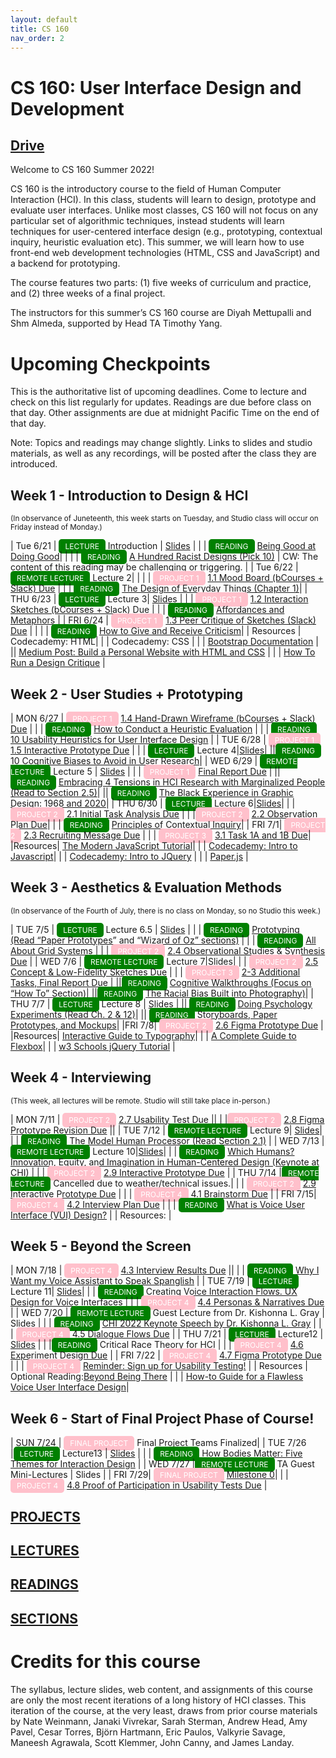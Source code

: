 ```yaml
---
layout: default
title: CS 160
nav_order: 2
---
```

# CS 160: User Interface Design and Development

## [Drive](http://public2.yuantsy.com/Test/CS160/GUGE/)


Welcome to CS 160 Summer 2022!

CS 160 is the introductory course to the field of Human Computer Interaction (HCI). In this class, students will learn to design, prototype and evaluate user interfaces. Unlike most classes, CS 160 will not focus on any particular set of algorithmic techniques, instead students will learn techniques for user-centered interface design (e.g., prototyping, contextual inquiry, heuristic evaluation etc). This summer, we will learn how to use front-end web development technologies (HTML, CSS and JavaScript) and a backend for prototyping.

The course features two parts: (1) five weeks of curriculum and practice, and (2) three weeks of a final project.

The instructors for this summer’s CS 160 course are Diyah Mettupalli and Shm Almeda, supported by Head TA Timothy Yang.

# Upcoming Checkpoints
This is the authoritative list of upcoming deadlines. Come to lecture and check on this list regularly for updates. Readings are due before class on that day. Other assignments are due at midnight Pacific Time on the end of that day.

Note: Topics and readings may change slightly. Links to slides and studio materials, as well as any recordings, will be posted after the class they are introduced.

## Week 1 - Introduction to Design & HCI
<small>(In observance of Juneteenth, this week starts on Tuesday, and Studio class will occur on Friday instead of Monday.)</small>

| Tue 6/21 | <a  style="background-color: green; color: white; padding: 4px 10px; border-radius: 5px; text-decoration: none;font-size: 12px;">LECTURE</a>  Introduction  |  [Slides](http://public2.yuantsy.com/Test/CS160/Week1/6.21/%5BCS160%20SU22%5D%20Lecture%201%20-%20Intro%20to%20HCI.pdf) |
|          |  <a  style="background-color: green; color: white; padding: 4px 10px; border-radius: 5px; text-decoration: none;font-size: 12px;">READING</a>  [Being Good at Doing Good](http://public2.yuantsy.com/Test/CS160/Week1/6.21/R_1/45295.pdf)|             |
|          |  <a  style="background-color: green; color: white; padding: 4px 10px; border-radius: 5px; text-decoration: none;font-size: 12px;">READING</a>  [A Hundred Racist Designs (Pick 10)](http://public2.yuantsy.com/Test/CS160/Week1/6.21/R_2/A.pdf) | CW: The content of this reading may be challenging or triggering. |
|  Tue 6/22 | <a  style="background-color: green; color: white; padding: 4px 10px; border-radius: 5px; text-decoration: none;font-size: 12px;">REMOTE LECTURE</a>  Lecture 2|   |
|           | <a  style="background-color: pink; color: white; padding: 4px 10px; border-radius: 5px; text-decoration: none;font-size: 12px;">PROJECT 1</a> [1.1 Mood Board (bCourses + Slack) Due](http://public2.yuantsy.com/Test/CS160/GUGE/Projects-20240811T032856Z-001/Projects/SU22_%20Project%201%20Code%20Environment%20Setup.docx) |
|           | <a  style="background-color: green; color: white; padding: 4px 10px; border-radius: 5px; text-decoration: none;font-size: 12px;">READING</a> [The Design of Everyday Things (Chapter 1)](http://public2.yuantsy.com/Test/CS160/Week1/6.22/R/Aff.pdf)|
|  THU 6/23 | <a  style="background-color: green; color: white; padding: 4px 10px; border-radius: 5px; text-decoration: none;font-size: 12px;">LECTURE</a>  Lecture 3| [Slides](http://public2.yuantsy.com/Test/CS160/GUGE/Lecture%20Slides%20%28Students%29-20240811T032858Z-001/Lecture%20Slides%20%28Students%29/%5BCS160%20SU22%5D%20Lecture%203%20Conceptual%20Models.pptx) |
|           | <a  style="background-color: pink; color: white; padding: 4px 10px; border-radius: 5px; text-decoration: none;font-size: 12px;">PROJECT 1</a> [1.2 Interaction Sketches (bCourses + Slack) Due](http://public2.yuantsy.com/Test/CS160/GUGE/Projects-20240811T032856Z-001/Projects/SU22_%20Project%201%20Code%20Environment%20Setup.docx) |
|           | <a  style="background-color: green; color: white; padding: 4px 10px; border-radius: 5px; text-decoration: none;font-size: 12px;">READING</a> [Affordances and Metaphors](http://public2.yuantsy.com/Test/CS160/Week1/6.23/Rea/) |
| FRI 6/24 | <a  style="background-color: pink; color: white; padding: 4px 10px; border-radius: 5px; text-decoration: none;font-size: 12px;">PROJECT 1</a> [1.3 Peer Critique of Sketches (Slack) Due](http://public2.yuantsy.com/Test/CS160/GUGE/Projects-20240811T032856Z-001/Projects/SU22_%20Project%201%20Code%20Environment%20Setup.docx) |  |
|          | <a  style="background-color: green; color: white; padding: 4px 10px; border-radius: 5px; text-decoration: none;font-size: 12px;">READING</a> [How to Give and Receive Criticism](http://public2.yuantsy.com/Test/CS160/Week1/6.24/read.pdf)|
|    Resources    | Codecademy: HTML|
|   | Codecademy: CSS |
|   | [Bootstrap Documentation](http://public2.yuantsy.com/Test/CS160/Week1/Resources/3/)  |
|| [Medium Post: Build a Personal Website with HTML and CSS](http://public2.yuantsy.com/Test/CS160/Week1/Resources/4/) |
|   |  [How To Run a Design Critique](http://public2.yuantsy.com/Test/CS160/Week1/Resources/5/) |

## Week 2 - User Studies + Prototyping

| MON 6/27  | <a  style="background-color: pink; color: white; padding: 4px 10px; border-radius: 5px; text-decoration: none;font-size: 12px;">PROJECT 1</a> [1.4 Hand-Drawn Wireframe (bCourses + Slack) Due](http://public2.yuantsy.com/Test/CS160/GUGE/Projects-20240811T032856Z-001/Projects/SU22_%20Project%201%20Code%20Environment%20Setup.docx) | 
| | <a  style="background-color: green; color: white; padding: 4px 10px; border-radius: 5px; text-decoration: none;font-size: 12px;">READING</a> [How to Conduct a Heuristic Evaluation](http://public2.yuantsy.com/Test/CS160/Week2/6.27/R_1/) |
|  | <a  style="background-color: green; color: white; padding: 4px 10px; border-radius: 5px; text-decoration: none;font-size: 12px;">READING</a> [10 Usability Heuristics for User Interface Design](http://public2.yuantsy.com/Test/CS160/Week2/6.27/R_2/) |
| TUE 6/28 | <a  style="background-color: pink; color: white; padding: 4px 10px; border-radius: 5px; text-decoration: none;font-size: 12px;">PROJECT 1</a> [1.5 Interactive Prototype Due](http://public2.yuantsy.com/Test/CS160/GUGE/Projects-20240811T032856Z-001/Projects/SU22_%20Project%201%20Code%20Environment%20Setup.docx)  |
|  | <a  style="background-color: green; color: white; padding: 4px 10px; border-radius: 5px; text-decoration: none;font-size: 12px;">LECTURE</a>  Lecture 4|[Slides](http://public2.yuantsy.com/Test/CS160/GUGE/Lecture%20Slides%20%28Students%29-20240811T032858Z-001/Lecture%20Slides%20%28Students%29/%5BCS160%20SU22%5D%20Lecture%204%20%C2%B7%20User%20Research.pptx)|
||<a  style="background-color: green; color: white; padding: 4px 10px; border-radius: 5px; text-decoration: none;font-size: 12px;">READING</a> [10 Cognitive Biases to Avoid in User Research](http://public2.yuantsy.com/Test/CS160/Week2/6.28/a.pdf)|
| WED 6/29 | <a  style="background-color: green; color: white; padding: 4px 10px; border-radius: 5px; text-decoration: none;font-size: 12px;">REMOTE LECTURE</a>  Lecture 5 | [Slides](http://public2.yuantsy.com/Test/CS160/GUGE/Lecture%20Slides%20%28Students%29-20240811T032858Z-001/Lecture%20Slides%20%28Students%29/%5BCS160%20SU22%5D%20Lecture%205%20%C2%B7%20Interviews%2C%20Ethics%2C%20and%20Personas.pptx) |
|   | <a  style="background-color: pink; color: white; padding: 4px 10px; border-radius: 5px; text-decoration: none;font-size: 12px;">PROJECT 1</a> [Final Report Due](http://public2.yuantsy.com/Test/CS160/GUGE/Projects-20240811T032856Z-001/Projects/SU22_%20Project%201%20Code%20Environment%20Setup.docx) |
|| <a  style="background-color: green; color: white; padding: 4px 10px; border-radius: 5px; text-decoration: none;font-size: 12px;">READING</a> [Embracing 4 Tensions in HCI Research with Marginalized People (Read to Section 2.5)](http://public2.yuantsy.com/Test/CS160/Week2/6.29/R_1/)|
|| <a  style="background-color: green; color: white; padding: 4px 10px; border-radius: 5px; text-decoration: none;font-size: 12px;">READING</a> [The Black Experience in Graphic Design: 1968 and 2020](http://public2.yuantsy.com/Test/CS160/Week2/6.29/R_2/)|
| THU 6/30 | <a  style="background-color: green; color: white; padding: 4px 10px; border-radius: 5px; text-decoration: none;font-size: 12px;">LECTURE</a>  Lecture 6|[Slides](http://public2.yuantsy.com/Test/CS160/GUGE/Lecture%20Slides%20%28Students%29-20240811T032858Z-001/Lecture%20Slides%20%28Students%29/%5BCS160%20SU22%5D%20Lecture%206%20%C2%B7%20Evaluation%20%26%20Visual%20Design.pptx)|
| | <a  style="background-color: pink; color: white; padding: 4px 10px; border-radius: 5px; text-decoration: none;font-size: 12px;">PROJECT 2</a> [2.1 Initial Task Analysis Due](http://public2.yuantsy.com/Test/CS160/GUGE/Projects-20240811T032856Z-001/Projects/SU22_%20Project%202%20Creativity%20Canvas%20Code%20Environment%20Setup.docx) |
| |<a  style="background-color: pink; color: white; padding: 4px 10px; border-radius: 5px; text-decoration: none;font-size: 12px;">PROJECT 2</a> [2.2 Observation Plan Due](http://public2.yuantsy.com/Test/CS160/GUGE/Projects-20240811T032856Z-001/Projects/SU22_%20Project%202%20Creativity%20Canvas%20Code%20Environment%20Setup.docx)|
| | <a  style="background-color: green; color: white; padding: 4px 10px; border-radius: 5px; text-decoration: none;font-size: 12px;">READING</a> [Principles of Contextual Inquiry](http://public2.yuantsy.com/Test/CS160/Week2/6.30/ContextualInquiry-BeyerHoltzblatt.pdf)|
| FRI 7/1| <a  style="background-color: pink; color: white; padding: 4px 10px; border-radius: 5px; text-decoration: none;font-size: 12px;">PROJECT 2</a> [2.3 Recruiting Message Due](http://public2.yuantsy.com/Test/CS160/GUGE/Projects-20240811T032856Z-001/Projects/SU22_%20Project%202%20Creativity%20Canvas%20Code%20Environment%20Setup.docx) |
| | <a  style="background-color: pink; color: white; padding: 4px 10px; border-radius: 5px; text-decoration: none;font-size: 12px;">PROJECT 3</a>  [3.1 Task 1A and 1B Due](http://public2.yuantsy.com/Test/CS160/GUGE/Projects-20240811T032856Z-001/Projects/SU22_%20Project%203%20Code%20Environment%20Setup.docx)|
|Resources| [The Modern JavaScript Tutorial](https://javascript.info/)|
|        | [Codecademy: Intro to Javascript](https://www.codecademy.com/learn/introduction-to-javascript)|
|         |  [Codecademy: Intro to JQuery](https://www.codecademy.com/learn/learn-jquery) |
|      |  [Paper.js](http://paperjs.org/) |

## Week 3 - Aesthetics & Evaluation Methods

<small>(In observance of the Fourth of July, there is no class on Monday, so no Studio this week.)</small>

| TUE 7/5 | <a  style="background-color: green; color: white; padding: 4px 10px; border-radius: 5px; text-decoration: none;font-size: 12px;">LECTURE</a>  Lecture 6.5  | [Slides](http://public2.yuantsy.com/Test/CS160/GUGE/Lecture%20Slides%20%28Students%29-20240811T032858Z-001/Lecture%20Slides%20%28Students%29/%5BCS160%20SU22%5D%20Lecture%206.5%20Heuristic%20Evaluation.pptx)  |
| | <a  style="background-color: green; color: white; padding: 4px 10px; border-radius: 5px; text-decoration: none;font-size: 12px;">READING</a> [Prototyping (Read “Paper Prototypes” and “Wizard of Oz” sections)](http://public2.yuantsy.com/Test/CS160/Week3/7.05/R_1/) |
|  | <a  style="background-color: green; color: white; padding: 4px 10px; border-radius: 5px; text-decoration: none;font-size: 12px;">READING</a> [All About Grid Systems](http://public2.yuantsy.com/Test/CS160/Week3/7.05/R_2/) |
|   | <a  style="background-color: pink; color: white; padding: 4px 10px; border-radius: 5px; text-decoration: none;font-size: 12px;">PROJECT 2</a> [2.4 Observational Studies & Synthesis Due](http://public2.yuantsy.com/Test/CS160/GUGE/Projects-20240811T032856Z-001/Projects/SU22_%20Project%202%20Creativity%20Canvas%20Code%20Environment%20Setup.docx) |
| WED 7/6  | <a  style="background-color: green; color: white; padding: 4px 10px; border-radius: 5px; text-decoration: none;font-size: 12px;">REMOTE LECTURE</a>  Lecture 7|[Slides](http://public2.yuantsy.com/Test/CS160/GUGE/Lecture%20Slides%20%28Students%29-20240811T032858Z-001/Lecture%20Slides%20%28Students%29/%5BCS160%20Su22%5D%20Lecture%207%20%C2%B7%20Quantitative%20Studies.pptx)|
| | <a  style="background-color: pink; color: white; padding: 4px 10px; border-radius: 5px; text-decoration: none;font-size: 12px;">PROJECT 2</a> [2.5 Concept & Low-Fidelity Sketches Due](http://public2.yuantsy.com/Test/CS160/GUGE/Projects-20240811T032856Z-001/Projects/SU22_%20Project%202%20Creativity%20Canvas%20Code%20Environment%20Setup.docx)  |
| | <a  style="background-color: pink; color: white; padding: 4px 10px; border-radius: 5px; text-decoration: none;font-size: 12px;">PROJECT 3</a> [2-3 Additional Tasks, Final Report Due](http://public2.yuantsy.com/Test/CS160/GUGE/Projects-20240811T032856Z-001/Projects/SU22_%20Project%203%20Code%20Environment%20Setup.docx)  |
||<a  style="background-color: green; color: white; padding: 4px 10px; border-radius: 5px; text-decoration: none;font-size: 12px;">READING</a> [Cognitive Walkthroughs (Focus on “How To” Section)](http://public2.yuantsy.com/Test/CS160/Week3/7.06/R_1/)|
||<a  style="background-color: green; color: white; padding: 4px 10px; border-radius: 5px; text-decoration: none;font-size: 12px;">READING</a> [The Racial Bias Built into Photography)](http://public2.yuantsy.com/Test/CS160/Week3/7.06/R_2/)|
| THU 7/7 | <a  style="background-color: green; color: white; padding: 4px 10px; border-radius: 5px; text-decoration: none;font-size: 12px;">LECTURE</a>  Lecture 8 | [Slides](http://public2.yuantsy.com/Test/CS160/GUGE/Lecture%20Slides%20%28Students%29-20240811T032858Z-001/Lecture%20Slides%20%28Students%29/%5BCS160%20SU22%5D%20Lecture%208%20%C2%B7%20Creativity%20Support%20Tools%20%26%20HCI%20Visions.pptx) |
|| <a  style="background-color: green; color: white; padding: 4px 10px; border-radius: 5px; text-decoration: none;font-size: 12px;">READING</a> [Doing Psychology Experiments (Read Ch. 2 & 12)](http://public2.yuantsy.com/Test/CS160/Week3/7.07/R_1/)|
|| <a  style="background-color: green; color: white; padding: 4px 10px; border-radius: 5px; text-decoration: none;font-size: 12px;">READING</a> [Storyboards, Paper Prototypes, and Mockups](http://public2.yuantsy.com/Test/CS160/Week3/7.07/R_2/)|
|FRI 7/8| <a  style="background-color: pink; color: white; padding: 4px 10px; border-radius: 5px; text-decoration: none;font-size: 12px;">PROJECT 2</a> [ 2.6 Figma Prototype Due](http://public2.yuantsy.com/Test/CS160/GUGE/Projects-20240811T032856Z-001/Projects/SU22_%20Project%202%20Creativity%20Canvas%20Code%20Environment%20Setup.docx) |
|Resources| [Interactive Guide to Typography](http://public2.yuantsy.com/Test/CS160/Week3/Recources/1/)|
|        | [A Complete Guide to Flexbox](http://public2.yuantsy.com/Test/CS160/Week3/Recources/2/)|
|         |  [w3 Schools jQuery Tutorial](http://public2.yuantsy.com/Test/CS160/Week3/Recources/3/) |

## Week 4 - Interviewing

<small>(This week, all lectures will be remote. Studio will still take place in-person.)</small>

| MON 7/11 | <a  style="background-color: pink; color: white; padding: 4px 10px; border-radius: 5px; text-decoration: none;font-size: 12px;">PROJECT 2</a> [2.7 Usability Test Due](http://public2.yuantsy.com/Test/CS160/GUGE/Projects-20240811T032856Z-001/Projects/SU22_%20Project%202%20Creativity%20Canvas%20Code%20Environment%20Setup.docx) ||
|   |<a  style="background-color: pink; color: white; padding: 4px 10px; border-radius: 5px; text-decoration: none;font-size: 12px;">PROJECT 2</a> [2.8 Figma Prototype Revision Due](http://public2.yuantsy.com/Test/CS160/GUGE/Projects-20240811T032856Z-001/Projects/SU22_%20Project%202%20Creativity%20Canvas%20Code%20Environment%20Setup.docx) ||
| TUE 7/12 | <a  style="background-color: green; color: white; padding: 4px 10px; border-radius: 5px; text-decoration: none;font-size: 12px;">REMOTE LECTURE</a>  Lecture 9| [Slides](http://public2.yuantsy.com/Test/CS160/GUGE/Lecture%20Slides%20%28Students%29-20240811T032858Z-001/Lecture%20Slides%20%28Students%29/%5BCS160%20SU22%5D%20Lecture%209%20%C2%B7%20Human%20Models%20%26%20HCI%20Laws.pptx)|
|  | <a  style="background-color: green; color: white; padding: 4px 10px; border-radius: 5px; text-decoration: none;font-size: 12px;">READING</a> [The Model Human Processor (Read Section 2.1)](http://public2.yuantsy.com/Test/CS160/Week4/7.12/CardMoranNewell-Chap2.pdf) |
|  WED 7/13  |  <a  style="background-color: green; color: white; padding: 4px 10px; border-radius: 5px; text-decoration: none;font-size: 12px;">REMOTE LECTURE</a>  Lecture 10|[Slides](http://public2.yuantsy.com/Test/CS160/GUGE/Lecture%20Slides%20%28Students%29-20240811T032858Z-001/Lecture%20Slides%20%28Students%29/%5BCS160%20SU22%5D%20Lecture%2010%20%C2%B7%20Ubiquitous%20Computing%20%26%20Tangible%20User%20Interfaces.pptx)|
|   |  <a  style="background-color: green; color: white; padding: 4px 10px; border-radius: 5px; text-decoration: none;font-size: 12px;">READING</a> [Which Humans? Innovation, Equity, and Imagination in Human-Centered Design (Keynote at CHI)](http://public2.yuantsy.com/Test/CS160/Week4/7.13/y2mate.com%20-%20Ruha%20Benjamin%20Which%20Humans%20Innovation%20Equity%20and%20Imagination%20in%20HumanCentered%20Design%20Keynote_v720P.mp4) |
|  | <a  style="background-color: pink; color: white; padding: 4px 10px; border-radius: 5px; text-decoration: none;font-size: 12px;">PROJECT 2</a> [2.9 Interactive Prototype Due](http://public2.yuantsy.com/Test/CS160/GUGE/Projects-20240811T032856Z-001/Projects/SU22_%20Project%202%20Creativity%20Canvas%20Code%20Environment%20Setup.docx) |
| THU 7/14 |<a  style="background-color: green; color: white; padding: 4px 10px; border-radius: 5px; text-decoration: none;font-size: 12px;">REMOTE LECTURE</a>  Cancelled due to weather/technical issues.|
|  |  <a  style="background-color: pink; color: white; padding: 4px 10px; border-radius: 5px; text-decoration: none;font-size: 12px;">PROJECT 2</a> [2.9 Interactive Prototype Due](http://public2.yuantsy.com/Test/CS160/GUGE/Projects-20240811T032856Z-001/Projects/SU22_%20Project%202%20Creativity%20Canvas%20Code%20Environment%20Setup.docx) |
|  |  <a  style="background-color: pink; color: white; padding: 4px 10px; border-radius: 5px; text-decoration: none;font-size: 12px;">PROJECT 4</a> [4.1 Brainstorm Due](http://public2.yuantsy.com/Test/CS160/GUGE/Projects-20240811T032856Z-001/Projects/Project%204%20%C2%B7%20Dialogue%20Directors.docx) |
|  FRI 7/15| <a  style="background-color: pink; color: white; padding: 4px 10px; border-radius: 5px; text-decoration: none;font-size: 12px;">PROJECT 4</a> [4.2 Interview Plan Due](http://public2.yuantsy.com/Test/CS160/GUGE/Projects-20240811T032856Z-001/Projects/Project%204%20%C2%B7%20Dialogue%20Directors.docx) |
|   |  <a  style="background-color: green; color: white; padding: 4px 10px; border-radius: 5px; text-decoration: none;font-size: 12px;">READING</a> [What is Voice User Interface (VUI) Design?](http://public2.yuantsy.com/Test/CS160/Week4/7.15/a.pdf) |
| Resources: |

## Week 5 - Beyond the Screen

|  MON 7/18 | <a  style="background-color: pink; color: white; padding: 4px 10px; border-radius: 5px; text-decoration: none;font-size: 12px;">PROJECT 4</a> [4.3 Interview Results Due](http://public2.yuantsy.com/Test/CS160/GUGE/Projects-20240811T032856Z-001/Projects/Project%204%20%C2%B7%20Dialogue%20Directors.docx) ||
|   |  <a  style="background-color: green; color: white; padding: 4px 10px; border-radius: 5px; text-decoration: none;font-size: 12px;">READING</a> [Why I Want my Voice Assistant to Speak Spanglish](http://public2.yuantsy.com/Test/CS160/Week5/7.18/y2mate.com%20-%20Why%20I%20Want%20my%20Voice%20Assistant%20to%20Speak%20Spanglish%20%20Manuel%20P%C3%A9rezQui%C3%B1ones%20%20TEDxUNCCharlotte_v720P.mp4) |
| TUE 7/19 | <a  style="background-color: green; color: white; padding: 4px 10px; border-radius: 5px; text-decoration: none;font-size: 12px;">LECTURE</a>  Lecture 11| [Slides](http://public2.yuantsy.com/Test/CS160/GUGE/Lecture%20Slides%20%28Students%29-20240811T032858Z-001/Lecture%20Slides%20%28Students%29/%5BCS160%20Su22%5D%20Lecture%2011%20%C2%B7%20Social%20Computing.pptx)|
|   | <a  style="background-color: green; color: white; padding: 4px 10px; border-radius: 5px; text-decoration: none;font-size: 12px;">READING</a> [Creating Voice Interaction Flows. UX Design for Voice Interfaces](http://public2.yuantsy.com/Test/CS160/Week5/7.19/a.pdf) |
|  | <a  style="background-color: pink; color: white; padding: 4px 10px; border-radius: 5px; text-decoration: none;font-size: 12px;">PROJECT 4</a> [4.4 Personas & Narratives Due](http://public2.yuantsy.com/Test/CS160/GUGE/Projects-20240811T032856Z-001/Projects/Project%204%20%C2%B7%20Dialogue%20Directors.docx) |
| WED 7/20 | <a  style="background-color: green; color: white; padding: 4px 10px; border-radius: 5px; text-decoration: none;font-size: 12px;">REMOTE LECTURE</a>  Guest Lecture from Dr. Kishonna L. Gray | Slides |
| | <a  style="background-color: green; color: white; padding: 4px 10px; border-radius: 5px; text-decoration: none;font-size: 12px;">READING</a> [CHI 2022 Keynote Speech by Dr. Kishonna L. Gray](http://public2.yuantsy.com/Test/CS160/Week5/7.20/y2mate.com%20-%20Day%201%20%20Theatre%20ABC_v720P.mp4) |
|  | <a  style="background-color: pink; color: white; padding: 4px 10px; border-radius: 5px; text-decoration: none;font-size: 12px;">PROJECT 4</a> [4.5 Dialogue Flows Due](http://public2.yuantsy.com/Test/CS160/GUGE/Projects-20240811T032856Z-001/Projects/Project%204%20%C2%B7%20Dialogue%20Directors.docx) |
| THU 7/21 | <a  style="background-color: green; color: white; padding: 4px 10px; border-radius: 5px; text-decoration: none;font-size: 12px;">LECTURE</a>  Lecture12 | [Slides](http://public2.yuantsy.com/Test/CS160/GUGE/Lecture%20Slides%20%28Students%29-20240811T032858Z-001/Lecture%20Slides%20%28Students%29/%5BCS160%20Su22%5D%20Lecture%2012%20%C2%B7%20Critical%20Design.pptx) |
|  |<a  style="background-color: green; color: white; padding: 4px 10px; border-radius: 5px; text-decoration: none;font-size: 12px;">READING</a> Critical Race Theory for HCI |
|  | <a  style="background-color: pink; color: white; padding: 4px 10px; border-radius: 5px; text-decoration: none;font-size: 12px;">PROJECT 4</a> [4.6 Experiment Design Due](http://public2.yuantsy.com/Test/CS160/GUGE/Projects-20240811T032856Z-001/Projects/Project%204%20%C2%B7%20Dialogue%20Directors.docx) |
| FRI 7/22 | <a  style="background-color: pink; color: white; padding: 4px 10px; border-radius: 5px; text-decoration: none;font-size: 12px;">PROJECT 4</a> [4.7 Figma Prototype Due](http://public2.yuantsy.com/Test/CS160/GUGE/Projects-20240811T032856Z-001/Projects/Project%204%20%C2%B7%20Dialogue%20Directors.docx) |
|  | <a  style="background-color: pink; color: white; padding: 4px 10px; border-radius: 5px; text-decoration: none;font-size: 12px;">PROJECT 4</a> [Reminder: Sign up for Usability Testing!](http://public2.yuantsy.com/Test/CS160/GUGE/Projects-20240811T032856Z-001/Projects/Project%204%20%C2%B7%20Dialogue%20Directors.docx) |
| Resources | Optional Reading:[Beyond Being There](http://public2.yuantsy.com/Test/CS160/Week5/Resources/1/) |
|  | [How-to Guide for a Flawless Voice User Interface Design](http://public2.yuantsy.com/Test/CS160/Week5/Resources/2/)|

## Week 6 - Start of Final Project Phase of Course!

| SUN 7/24 | <a  style="background-color: pink; color: white; padding: 4px 10px; border-radius: 5px; text-decoration: none;font-size: 12px;">FINAL PROJECT</a> Final Project Teams Finalized|
| TUE 7/26 |<a  style="background-color: green; color: white; padding: 4px 10px; border-radius: 5px; text-decoration: none;font-size: 12px;">LECTURE</a>  Lecture13 | [Slides](http://public2.yuantsy.com/Test/CS160/GUGE/Lecture%20Slides%20%28Students%29-20240811T032858Z-001/Lecture%20Slides%20%28Students%29/%5BCS160-SU22%5D%20Lecture%2013%20%C2%B7%20Final%20Project.pptx) |
|  | <a  style="background-color: green; color: white; padding: 4px 10px; border-radius: 5px; text-decoration: none;font-size: 12px;">READING</a> [How Bodies Matter: Five Themes for Interaction Design]()  |
|  WED 7/27 |<a  style="background-color: green; color: white; padding: 4px 10px; border-radius: 5px; text-decoration: none;font-size: 12px;">REMOTE LECTURE</a>  TA Guest Mini-Lectures | Slides |
|  FRI 7/29| <a  style="background-color: pink; color: white; padding: 4px 10px; border-radius: 5px; text-decoration: none;font-size: 12px;">FINAL PROJECT</a> [Milestone 0](http://public2.yuantsy.com/Test/CS160/GUGE/Projects-20240811T032856Z-001/Projects/Final%20Project%20%C2%B7%20Accountability%20%C2%B7%20CS%20160%20Summer%202022.docx)|
|  | <a  style="background-color: pink; color: white; padding: 4px 10px; border-radius: 5px; text-decoration: none;font-size: 12px;">PROJECT 4</a> [4.8 Proof of Participation in Usability Tests Due](http://public2.yuantsy.com/Test/CS160/GUGE/Projects-20240811T032856Z-001/Projects/Project%204%20%C2%B7%20Dialogue%20Directors.docx) |

## [PROJECTS](http://public2.yuantsy.com/Test/CS160/GUGE/Projects-20240811T032856Z-001/Projects/)

## [LECTURES](http://public2.yuantsy.com/Test/CS160/GUGE/Lecture%20Slides%20%28Students%29-20240811T032858Z-001/)

## [READINGS](http://public2.yuantsy.com/Test/CS160/GUGE/Readings-20240811T032859Z-001/)

## [SECTIONS](http://public2.yuantsy.com/Test/CS160/GUGE/Section%20%28PDF%20Copies%20of%20Slides%29-20240811T032900Z-001/)

# Credits for this course
The syllabus, lecture slides, web content, and assignments of this course are only the most recent iterations of a long history of HCI classes. This iteration of the course, at the very least, draws from prior course materials by Nate Weinmann, Janaki Vivrekar, Sarah Sterman, Andrew Head, Amy Pavel, Cesar Torres, Björn Hartmann, Eric Paulos, Valkyrie Savage, Maneesh Agrawala, Scott Klemmer, John Canny, and James Landay.